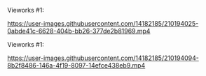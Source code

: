 Vieworks #1:

https://user-images.githubusercontent.com/14182185/210194025-0abde41c-6628-404b-bb26-377de2b81969.mp4

Vieworks #1:

https://user-images.githubusercontent.com/14182185/210194094-8b2f8486-146a-4f19-8097-14efce438eb9.mp4
